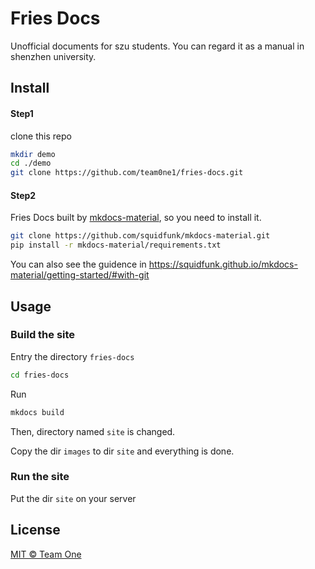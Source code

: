 # Fries Docs

Unofficial documents for szu students. You can regard it as a manual in shenzhen university.



## Install

#### Step1

clone this repo

``` bash
mkdir demo
cd ./demo
git clone https://github.com/team0ne1/fries-docs.git
```



#### Step2

Fries Docs built by [mkdocs-material](https://github.com/squidfunk/mkdocs-material), so you need to install it.

``` bash
git clone https://github.com/squidfunk/mkdocs-material.git
pip install -r mkdocs-material/requirements.txt
```

You can also see the guidence in https://squidfunk.github.io/mkdocs-material/getting-started/#with-git



## Usage

### Build the site

Entry the directory `fries-docs`

```bash
cd fries-docs
```

Run

``` bash
mkdocs build
```

Then,  directory named `site` is changed. 

Copy the dir `images` to dir `site` and everything is done.

### Run the site

Put the dir `site` on your server



## License

[MIT © Team One](https://github.com/team0ne1/fries-docs/blob/main/LICENSE)

